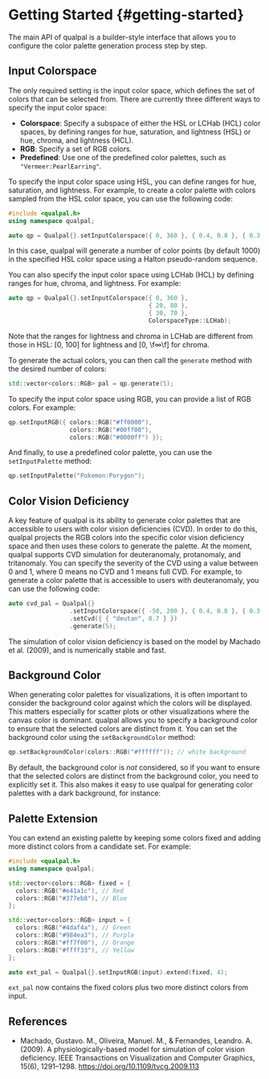# Getting Started {#getting-started}

The main API of qualpal is a builder-style interface that allows you to
configure the color palette generation process step by step.

## Input Colorspace

The only required setting is the input color space, which defines the
set of colors that can be selected from. There are currently
three different ways to specify the input color space:

- **Colorspace**: Specify a subspace of either the HSL or LCHab (HCL)
  color spaces, by defining ranges for hue, saturation, and lightness (HSL)
  or hue, chroma, and lightness (HCL).
- **RGB**: Specify a set of RGB colors.
- **Predefined**: Use one of the predefined color palettes, such as
  `"Vermeer:PearlEarring"`.

To specify the input color space using HSL, you can define ranges for
hue, saturation, and lightness. For example, to create a color palette
with colors sampled from the HSL color space, you can use the following code:

```cpp
#include <qualpal.h>
using namespace qualpal;

auto qp = Qualpal{}.setInputColorspace({ 0, 360 }, { 0.4, 0.8 }, { 0.3, 0.7 });
```

In this case, qualpal will generate a number of color points (by default 1000)
in the specified HSL color space using a Halton pseudo-random sequence.

You can also specify the input color space using LCHab (HCL) by defining
ranges for hue, chroma, and lightness. For example:

```cpp
auto qp = Qualpal{}.setInputColorspace({ 0, 360 },
                                       { 20, 80 },
                                       { 30, 70 },
                                       ColorspaceType::LCHab);
```

Note that the ranges for lightness and chroma in LCHab are
different from those in HSL: [0, 100] for lightness and [0, \f$\infty$\f] for chroma.

To generate the actual colors, you can then call the `generate` method
with the desired number of colors:

```cpp
std::vector<colors::RGB> pal = qp.generate(5);
```

To specify the input color space using RGB, you can provide a list of RGB
colors. For example:

```cpp
qp.setInputRGB({ colors::RGB("#ff0000"),
                 colors::RGB("#00ff00"),
                 colors::RGB("#0000ff") });
```

And finally, to use a predefined color palette, you can
use the `setInputPalette` method:

```cpp
qp.setInputPalette("Pokemon:Porygon");
```

## Color Vision Deficiency

A key feature of qualpal is its ability to generate color palettes
that are accessible to users with color vision deficiencies (CVD).
In order to do this, qualpal projects the RGB colors into the
specific color vision deficiency space and then uses
these colors to generate the palette. At the moment,
qualpal supports CVD simulation for deuteranomaly, protanomaly,
and tritanomaly. You can specify the severity of the CVD
using a value between 0 and 1, where 0 means no CVD and 1 means
full CVD. For example, to generate a color palette
that is accessible to users with deuteranomaly, you can use the following code:

```cpp
auto cvd_pal = Qualpal{}
                 .setInputColorspace({ -50, 200 }, { 0.4, 0.8 }, { 0.3, 0.7 })
                 .setCvd({ { "deutan", 0.7 } })
                 .generate(5);
```

The simulation of color vision deficiency is based on the model
by Machado et al. (2009), and is numerically stable and fast.

## Background Color

When generating color palettes for visualizations, it is often important
to consider the background color against which the colors will be displayed.
This matters especially for scatter plots or other visualizations where
the canvas color is dominant. qualpal allows you to specify a background color
to ensure that the selected colors are distinct from it. You can set the background
color using the `setBackgroundColor` method:

```cpp
qp.setBackgroundColor(colors::RGB("#ffffff")); // white background
```

By default, the background color is _not_ considered, so if you want to
ensure that the selected colors are distinct from the background color,
you need to explicitly set it. This also makes it easy to use qualpal
for generating color palettes with a dark background, for instance:

## Palette Extension

You can extend an existing palette by keeping some colors fixed and adding more
distinct colors from a candidate set. For example:

```cpp
#include <qualpal.h>
using namespace qualpal;

std::vector<colors::RGB> fixed = {
  colors::RGB("#e41a1c"), // Red
  colors::RGB("#377eb8"), // Blue
};

std::vector<colors::RGB> input = {
  colors::RGB("#4daf4a"), // Green
  colors::RGB("#984ea3"), // Purple
  colors::RGB("#ff7f00"), // Orange
  colors::RGB("#ffff33"), // Yellow
};

auto ext_pal = Qualpal{}.setInputRGB(input).extend(fixed, 4);
```

`ext_pal` now contains the fixed colors plus two more distinct colors from
input.

## References

- Machado, Gustavo. M., Oliveira, Manuel. M., & Fernandes, Leandro. A. (2009).
  A physiologically-based model for simulation of color vision deficiency.
  IEEE Transactions on Visualization and Computer Graphics, 15(6), 1291–1298.
  <https://doi.org/10.1109/tvcg.2009.113>

